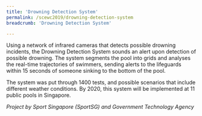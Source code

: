 ```yaml
---
title: 'Drowning Detection System'
permalink: /scewc2019/drowning-detection-system
breadcrumb: 'Drowning Detection System'

---
```



Using a network of infrared cameras that detects possible drowning incidents, the Drowning Detection System sounds an alert upon detection of possible drowning. The system segments the pool into grids and analyses the real-time trajectories of swimmers, sending alerts to the lifeguards within 15 seconds of someone sinking to the bottom of the pool.

The system was put through 1400 tests, and possible scenarios that include different weather conditions. By 2020, this system will be implemented at 11 public pools in Singapore.

*Project by Sport Singapore (SportSG) and Government Technology Agency*

